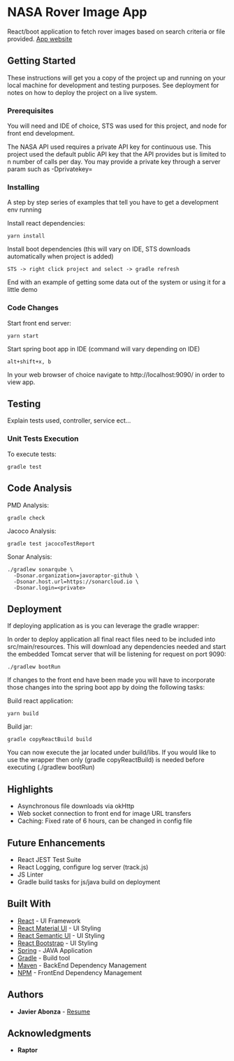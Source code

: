 # NASA Rover Image App

React/boot application to fetch rover images based on search criteria or file provided.
[App website](https://nasa-ui.herokuapp.com/)

## Getting Started

These instructions will get you a copy of the project up and running on your local machine for development and testing purposes. See deployment for notes on how to deploy the project on a live system.

### Prerequisites

You will need and IDE of choice, STS was used for this project, and node for front end development.

The NASA API used requires a private API key for continuous use. This project used the default public API key that the API provides but is limited to n number of calls per day. You may provide a private key through a server param such as -Dprivatekey=<privateKey>


### Installing

A step by step series of examples that tell you have to get a development env running

Install react dependencies:

```
yarn install
```

Install boot dependencies (this will vary on IDE, STS downloads automatically when project is added)

```
STS -> right click project and select -> gradle refresh 
```

End with an example of getting some data out of the system or using it for a little demo

### Code Changes

Start front end server:

```
yarn start
```

Start spring boot app in IDE (command will vary depending on IDE)

```
alt+shift+x, b
```

In your web browser of choice navigate to http://localhost:9090/ in order to view app. 

## Testing

Explain tests used, controller, service ect...

### Unit Tests Execution

To execute tests:

```
gradle test
```

## Code Analysis

PMD Analysis: 

```
gradle check
```

Jacoco Analysis:

```
gradle test jacocoTestReport
```


Sonar Analysis:

```
./gradlew sonarqube \
  -Dsonar.organization=javoraptor-github \
  -Dsonar.host.url=https://sonarcloud.io \
  -Dsonar.login=<private>
```

## Deployment

If deploying application as is you can leverage the gradle wrapper:

In order to deploy application all final react files need to be included into src/main/resources. This will download any dependencies needed and start the embedded Tomcat server that will be listening for request on port 9090:

```
./gradlew bootRun
```

If changes to the front end have been made you will have to incorporate those changes into the spring boot app by doing the following tasks:

Build react application:

```
yarn build
```

Build jar:

```
gradle copyReactBuild build
```

You can now execute the jar located under build/libs. If you would like to use the wrapper then only (gradle copyReactBuild) is needed before executing (./gradlew bootRun)

## Highlights

* Asynchronous file downloads via okHttp
* Web socket connection to front end for image URL transfers
* Caching: Fixed rate of 6 hours, can be changed in config file

## Future Enhancements
* React JEST Test Suite
* React Logging, configure log server (track.js)
* JS Linter
* Gradle build tasks for js/java build on deployment

## Built With

* [React](https://reactjs.org/) - UI Framework
* [React Material UI](https://www.material-ui.com/#/) - UI Styling
* [React Semantic UI](https://react.semantic-ui.com/) - UI Styling
* [React Bootstrap](https://react-bootstrap.github.io/) - UI Styling
* [Spring](https://projects.spring.io/spring-boot/) - JAVA Application
* [Gradle](https://gradle.org/) - Build tool
* [Maven](https://maven.apache.org/) - BackEnd Dependency Management
* [NPM](https://www.npmjs.com/) - FrontEnd Dependency Management


## Authors

* **Javier Abonza** - [Resume](http://jabonza.me)


## Acknowledgments

* **Raptor**